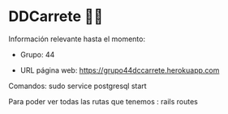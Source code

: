 # DDCarrete 🎉🎊

Información relevante hasta el momento:

* Grupo: 44

* URL página web: https://grupo44dccarrete.herokuapp.com


Comandos: sudo service postgresql start

Para poder ver todas las rutas que tenemos : rails routes
